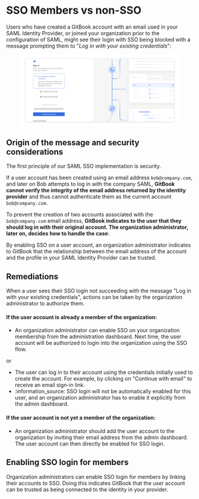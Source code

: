 # SSO Members vs non-SSO

Users who have created a GitBook account with an email used in your SAML Identity Provider, or joined your organization prior to the configuration of SAML, might see their login with SSO being blocked with a message prompting them to "_Log in with your existing credentials_":

<figure><img src="../../../.gitbook/assets/sso_login_issue.png" alt=""><figcaption></figcaption></figure>

## Origin of the message and security considerations

The first principle of our SAML SSO implementation is security.

If a user account has been created using an email address `bob@company.com`, and later on Bob attempts to log in with the company SAML, **GitBook cannot verify the integrity of the email address returned by the identity provider** and thus cannot authenticate them as the current account `bob@company.com`.&#x20;

To prevent the creation of two accounts associated with the `bob@company.com` email address, **GitBook indicates to the user that they should log in with their original account. The organization administrator, later on, decides how to handle the case**:

By enabling SSO on a user account, an organization administrator indicates to GitBook that the relationship between the email address of the account and the profile in your SAML Identity Provider can be trusted.

## Remediations

When a user sees their SSO login not succeeding with the message "Log in with your existing credentials", actions can be taken by the organization administrator to authorize them.

#### If the user account is already a member of the organization:

* An organization administrator can enable SSO on your organization membership from the administration dashboard. Next time, the user account will be authorized to login into the organization using the SSO flow.

or

* The user can log in to their account using the credentials initially used to create the account. For example, by clicking on "Continue with email" to receive an email sign-in link.
* :information\_source: SSO login will not be automatically enabled for this user, and an organization administrator has to enable it explicitly from the admin dashboard.

#### If the user account is not yet a member of the organization:

* An organization administrator should add the user account to the organization by inviting their email address from the admin dashboard. The user account can then directly be enabled for SSO login.

## Enabling SSO login for members

Organization administrators can enable SSO login for members by linking their accounts to SSO. Doing this indicates GitBook that the user account can be trusted as being connected to the identity in your provider.

<figure><img src="../../../.gitbook/assets/sso.gif" alt=""><figcaption></figcaption></figure>
